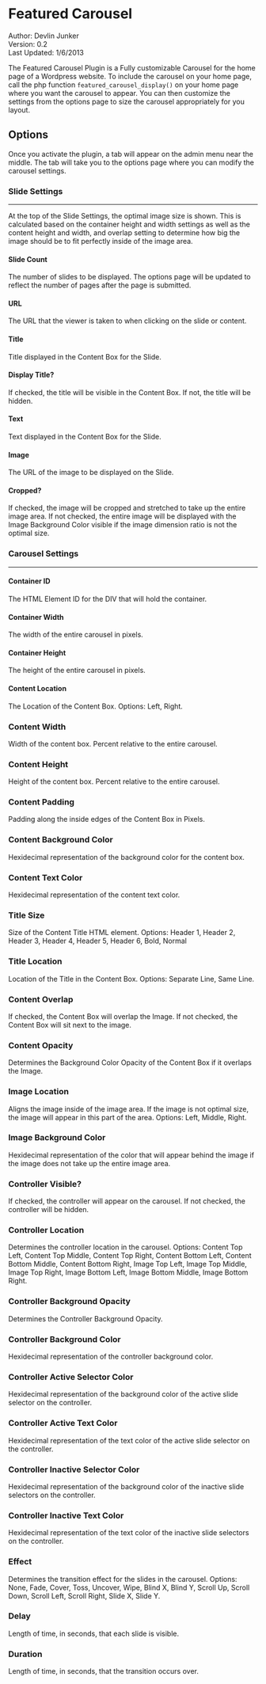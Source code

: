 Featured Carousel
=================

Author: Devlin Junker  
Version: 0.2  
Last Updated: 1/6/2013  
  
  
  
The Featured Carousel Plugin is a Fully customizable Carousel for the home page of a Wordpress website. To include the carousel on your home page, call the php function `featured_carousel_display()` on your home page where you want the carousel to appear. You can then customize the settings from the options page to size the carousel appropriately for you layout.  
  
  
  
Options
-------
Once you activate the plugin, a tab will appear on the admin menu near the middle. The tab will take you to the options page where you can modify the carousel settings.
  
  
### Slide Settings
------------------
At the top of the Slide Settings, the optimal image size is shown. This is calculated based on the container height and width settings as well as the content height and width, and overlap setting to determine how big the image should be to fit perfectly inside of the image area.  

#### Slide Count
The number of slides to be displayed. The options page will be updated to reflect the number of pages after the page is submitted.

#### URL
The URL that the viewer is taken to when clicking on the slide or content.

#### Title
Title displayed in the Content Box for the Slide.

#### Display Title?
If checked, the title will be visible in the Content Box. If not, the title will be hidden.

#### Text
Text displayed in the Content Box for the Slide.

#### Image
The URL of the image to be displayed on the Slide.

#### Cropped?
If checked, the image will be cropped and stretched to take up the entire image area. If not checked, the entire image will be displayed with the Image Background Color visible if the image dimension ratio is not the optimal size.  
  
  
### Carousel Settings
---------------------

#### Container ID
The HTML Element ID for the DIV that will hold the container.

#### Container Width
The width of the entire carousel in pixels.

#### Container Height
The height of the entire carousel in pixels.

#### Content Location
The Location of the Content Box. Options: Left, Right.

### Content Width
Width of the content box. Percent relative to the entire carousel.

### Content Height
Height of the content box. Percent relative to the entire carousel.

### Content Padding
Padding along the inside edges of the Content Box in Pixels.

### Content Background Color
Hexidecimal representation of the background color for the content box.

### Content Text Color
Hexidecimal representation of the content text color.

### Title Size
Size of the Content Title HTML element. Options: Header 1, Header 2, Header 3, Header 4, Header 5, Header 6, Bold, Normal

### Title Location
Location of the Title in the Content Box. Options: Separate Line, Same Line.

### Content Overlap
If checked, the Content Box will overlap the Image. If not checked, the Content Box will sit next to the image.

### Content Opacity
Determines the Background Color Opacity of the Content Box if it overlaps the Image.

### Image Location
Aligns the image inside of the image area. If the image is not optimal size, the image will appear in this part of the area. Options: Left, Middle, Right.

### Image Background Color
Hexidecimal representation of the color that will appear behind the image if the image does not take up the entire image area.

### Controller Visible?
If checked, the controller will appear on the carousel. If not checked, the controller will be hidden.

### Controller Location
Determines the controller location in the carousel. Options: Content Top Left, Content Top Middle, Content Top Right, Content Bottom Left, Content Bottom Middle, Content Bottom Right, Image Top Left, Image Top Middle, Image Top Right, Image Bottom Left, Image Bottom Middle, Image Bottom Right.

### Controller Background Opacity
Determines the Controller Background Opacity.

### Controller Background Color
Hexidecimal representation of the controller background color.

### Controller Active Selector Color
Hexidecimal representation of the background color of the active slide selector on the controller. 

### Controller Active Text Color
Hexidecimal representation of the text color of the active slide selector on the controller.

### Controller Inactive Selector Color
Hexidecimal representation of the background color of the inactive slide selectors on the controller. 

### Controller Inactive Text Color
Hexidecimal representation of the text color of the inactive slide selectors on the controller. 

### Effect
Determines the transition effect for the slides in the carousel. Options: None, Fade, Cover, Toss, Uncover, Wipe, Blind X, Blind Y, Scroll Up, Scroll Down, Scroll Left, Scroll Right, Slide X, Slide Y.

### Delay
Length of time, in seconds, that each slide is visible.

### Duration
Length of time, in seconds, that the transition occurs over.

